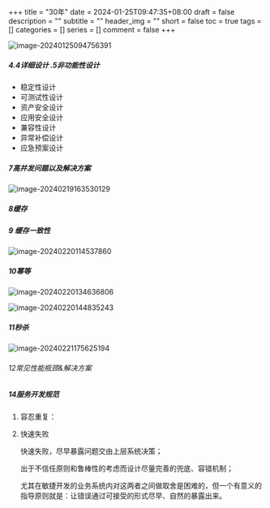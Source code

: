 +++
title = "30年"
date = 2024-01-25T09:47:35+08:00
draft = false
description = ""
subtitle = ""
header_img = ""
short = false
toc = true
tags = []
categories = []
series = []
comment = false
+++

![image-20240125094756391](/image/2024/image-20240125094756391.png)

##### 4.4详细设计 .5非功能性设计

- 稳定性设计
- 可测试性设计
- 资产安全设计
- 应用安全设计
- 兼容性设计
- 异常补偿设计
- 应急预案设计

##### 7高并发问题以及解决方案

![image-20240219163530129](/image/2024/image-20240219163530129.png)

##### 8缓存

##### 9 缓存一致性

![image-20240220114537860](/image/2024/image-20240220114537860.png)

##### 10幂等

![image-20240220134636806](/image/2024/image-20240220134636806.png)

![image-20240220144835243](/image/2024/image-20240220144835243.png)

##### 11秒杀

![image-20240221175625194](/image/2024/image-20240221175625194.png)

###### 12常见性能瓶颈&解决方案

##### 14服务开发规范

1. 容忍重复：

   

2. 快速失败

   快速失败，尽早暴露问题交由上层系统决策；

   出于不信任原则和鲁棒性的考虑而设计尽量完善的兜底、容错机制；

   尤其在敏捷开发的业务系统内对这两者之间做取舍是困难的，但一个有意义的指导原则就是：让错误通过可接受的形式尽早、自然的暴露出来。
